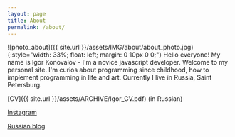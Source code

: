 ```yaml
---
layout: page
title: About
permalink: /about/
---
```


![photo_about]({{ site.url }}/assets/IMG/about/about_photo.jpg){:style="width: 33%; float: left; margin: 0 10px 0 0;"}
Hello everyone! My name is Igor Konovalov - I'm a novice javascript developer. Welcome to my personal site.
I'm curios about programming since childhood, how to implement programming in life and art. Currently I live in Russia, Saint Petersburg.

[CV]({{ site.url }}/assets/ARCHIVE/Igor_CV.pdf) (in Russian)

[Instagram](https://www.instagram.com/some_strange/)

[Russian blog](http://igor-dlinni.livejournal.com)
